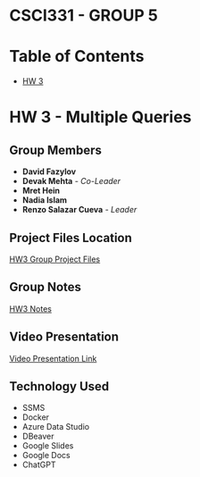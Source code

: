 # CSCI331 - GROUP 5
# Table of Contents
- [HW 3](#hw-3---multiple-queries)

# HW 3 - Multiple Queries

## Group Members

- **David Fazylov**
- **Devak Mehta** - *Co-Leader*
- **Mret Hein**
- **Nadia Islam**
- **Renzo Salazar Cueva** - *Leader*

## Project Files Location

[HW3 Group Project Files](https://github.com/rnzsalazar/CSCI331_Group5/tree/master/HW3)

## Group Notes

[HW3 Notes](https://github.com/rnzsalazar/CSCI331_Group5/blob/master/HW3/HW3_Group5_Notes.docx)

## Video Presentation

[Video Presentation Link](https://youtu.be/LS1mmUvywjw)

## Technology Used
- SSMS
- Docker
- Azure Data Studio
- DBeaver
- Google Slides
- Google Docs
- ChatGPT